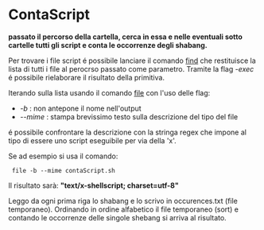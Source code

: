 # ContaScript

**passato il percorso della cartella, cerca in essa e nelle eventuali sotto cartelle tutti gli script e conta le occorrenze degli shabang.**

 Per trovare i file script é possibile lanciare il comando [find](https://man7.org/linux/man-pages/man1/find.1.html) che restituisce la lista di tutti i file al perocrso passato come parametro.
 Tramite la flag *-exec* é possibile rielaborare il risultato della primitiva.

 Iterando sulla lista usando il comando [file](https://man7.org/linux/man-pages/man1/file.1.html) con l'uso delle flag:
 <ul>
  <li><em>-b</em> : non antepone il nome nell'output </li>
  <li><em>--mime</em> : stampa brevissimo testo sulla descrizione del tipo del file </li>
 </ul>
 é possibile confrontare la descrizione con la stringa regex che impone al tipo di essere uno script eseguibile per via della 'x'.

 Se ad esempio si usa il comando:

 <code> file -b --mime contaScript.sh </code>

 Il risultato sarà: **"text/x-shellscript; charset=utf-8"**

 Leggo da ogni prima riga lo shabang e lo scrivo in occurences.txt (file temporaneo).
 Ordinando in ordine alfabetico il file temporaneo (sort) e contando le occorrenze delle singole shebang si arriva al risultato.
